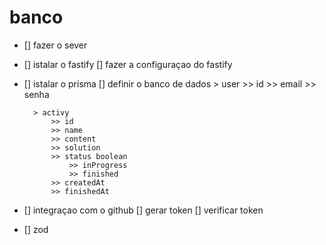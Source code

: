 # banco

- [] fazer o sever

- [] istalar o fastify
    [] fazer a configuraçao do fastify

- [] istalar o prisma
    [] definir o banco de dados
        > user
            >> id
            >> email
            >> senha

        > activy
            >> id
            >> name
            >> content
            >> solution
            >> status boolean
                >> inProgress
                >> finished
            >> createdAt
            >> finishedAt


- [] integraçao com o github
    [] gerar token
    [] verificar token

- [] zod

